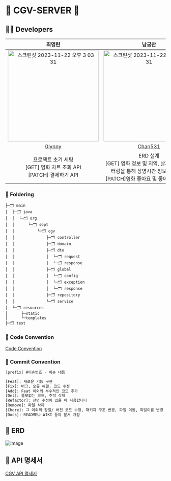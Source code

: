 # 🍿 CGV-SERVER 🍿

## 🧑‍💻 Developers

| 최영린 | 남궁찬 | 
| :---: | :---: | 
| <img width="285" alt="스크린샷 2023-11-22 오후 3 03 31" src="https://github.com/DOSOPT-CDS-WEB-4/CGV-SERVER/assets/75068759/9aae28ff-397f-4f02-902b-c047fef294bd"> | <img width="285" alt="스크린샷 2023-11-22 오후 3 03 31" src="https://github.com/DOSOPT-CDS-WEB-4/CGV-SERVER/assets/75068759/9aae28ff-397f-4f02-902b-c047fef294bd">| 
| [0lynny](https://github.com/0lynny) | [Chan531](https://github.com/Chan531) |
| 프로젝트 초기 세팅<br>[GET] 영화 차트 조회 API<br> [PATCH] 결제하기 API | ERD 설계<br>[GET] 영화 정보 및 지역, 날짜, 상영관 필터링을 통해 상영시간 정보 조회 API<br>[PATCH]영화 좋아요 및 좋아요 취소 API | 

### 📁 Foldering
```
├─🗂️ main
│  ├─🗂️ java
│  │  └─🗂️ org
│  │      └─🗂️ sopt
│  │          └─🗂️ cgv
│  │              ├─🗂️ controller
│  │              ├─🗂️ domain
│  │              ├─🗂️ dto
│  │              │  └─🗂️ request
│  │              │  └─🗂️ response
│  │              ├─🗂️ global
│  │              │  └─🗂️ config
│  │              │  └─🗂️ exception
│  │              │  └─🗂️ response
│  │              ├─🗂️ repository
│  │              └─🗂️ service
│  └─🗂️ resources
│      ├─static
│      └─templates
├─🗂️ test
```

### 💬 Code Convention
[Code Convention](https://naver.github.io/hackday-conventions-java/)   


### 🌳 Commit Convention

```swift
[prefix] #이슈번호 - 이슈 내용
```
```bash
[Feat]: 새로운 기능 구현
[Fix]: 버그, 오류 해결, 코드 수정
[Add]: Feat 이외의 부수적인 코드 추가
[Del]: 쓸모없는 코드, 주석 삭제
[Refactor]: 전면 수정이 있을 때 사용합니다
[Remove]: 파일 삭제
[Chore]: 그 이외의 잡일/ 버전 코드 수정, 패키지 구조 변경, 파일 이동, 파일이름 변경
[Docs]: README나 WIKI 등의 문서 개정
```

## 🔗 ERD
![image](https://github.com/DOSOPT-CDS-WEB-4/CGV-SERVER/assets/81404890/a48b53ef-0494-4be5-8588-55770e486a54)


## 📄 API 명세서
[CGV API 명세서](https://snapdragon-desk-8fd.notion.site/b72dcc2bd6ed422aa341fc15eb330b43?v=d54985980f3949b199f65c85c215e0a6&pvs=4)
